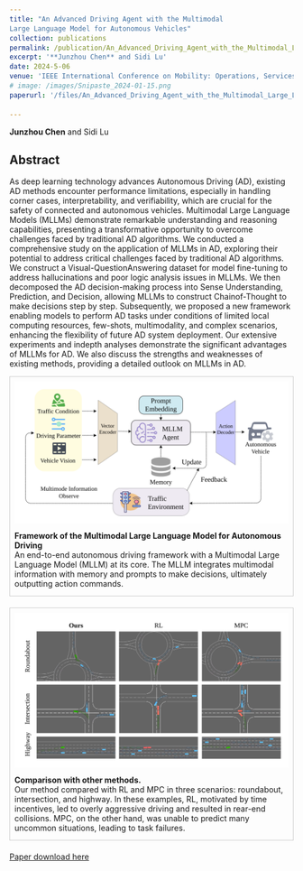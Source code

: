 ```yaml
---
title: "An Advanced Driving Agent with the Multimodal
Large Language Model for Autonomous Vehicles"
collection: publications
permalink: /publication/An_Advanced_Driving_Agent_with_the_Multimodal_Large_Language_Model_for_Autonomous_Vehicles
excerpt: '**Junzhou Chen** and Sidi Lu'
date: 2024-5-06
venue: 'IEEE International Conference on Mobility: Operations, Services, and Technologies'
# image: /images/Snipaste_2024-01-15.png
paperurl: '/files/An_Advanced_Driving_Agent_with_the_Multimodal_Large_Language_Model_for_Autonomous_Vehicles.pdf'

---
```


**Junzhou Chen** and Sidi Lu

## Abstract

 As deep learning technology advances Autonomous Driving (AD), existing AD methods encounter performance limitations, especially in handling corner cases, interpretability, and verifiability, which are crucial for the safety of connected and autonomous vehicles. Multimodal Large Language Models (MLLMs) demonstrate remarkable understanding and reasoning capabilities, presenting a transformative opportunity to overcome challenges faced by traditional AD algorithms. We conducted a comprehensive study on the application of MLLMs in AD, exploring their potential to address critical challenges faced by traditional AD algorithms. We construct a Visual-QuestionAnswering dataset for model fine-tuning to address hallucinations and poor logic analysis issues in MLLMs. We then decomposed the AD decision-making process into Sense Understanding, Prediction, and Decision, allowing MLLMs to construct Chainof-Thought to make decisions step by step. Subsequently, we proposed a new framework enabling models to perform AD tasks under conditions of limited local computing resources, few-shots, multimodality, and complex scenarios, enhancing the flexibility of future AD system deployment. Our extensive experiments and indepth analyses demonstrate the significant advantages of MLLMs for AD. We also discuss the strengths and weaknesses of existing methods, providing a detailed outlook on MLLMs in AD.

<!-- ![fig3](/images/Snipaste_2024-01-15.png)
<center> The overall workflow of the purified Stacking ensemble, where KFSC represents k-fold split and concatenation, DW-Voting represents distance weighted voting and MLR with AW-Softmax represents multinomial logistic regression model with adaptive weighted softmax loss function.</center> -->
<div style="border: 1px solid #ccc; padding: 8px; margin-bottom: 20px;">
  <img src="../images/Framework.svg" alt="">
  <br>
  <p style="margin-top: 10px;margin-bottom: 5px;"> 
  <strong>Framework of the Multimodal Large Language Model for Autonomous Driving </strong> <br style="margin-bottom: 10px;">  An end-to-end autonomous driving framework with a Multimodal Large Language Model (MLLM) at its core. The MLLM integrates multimodal information with memory and prompts to make decisions, ultimately outputting action commands.</p>
</div>

<par>
<par>


<div style="border: 1px solid #ccc; padding: 8px; margin-bottom: 20px;">
  <img src="../images/Experiment5.svg" alt="">
  <br>
  <p style="margin-top: 10px;margin-bottom: 5px;"> 
  <strong>Comparison with other methods. </strong> <br style="margin-bottom: 10px;">  Our method compared with RL and MPC in three scenarios: roundabout, intersection, and highway. In these examples, RL, motivated by time incentives, led to overly aggressive driving and resulted in rear-end collisions. MPC, on the other hand, was unable to predict many uncommon situations, leading to task failures.</p>
</div>

[Paper download here](An_Advanced_Driving_Agent_with_the_Multimodal_Large_Language_Model_for_Autonomous_Vehicles.pdf)
